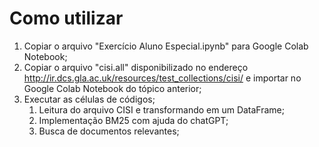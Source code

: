 # Como utilizar

1) Copiar o arquivo "Exercício Aluno Especial.ipynb" para Google Colab Notebook;
2) Copiar o arquivo "cisi.all" disponibilizado no endereço http://ir.dcs.gla.ac.uk/resources/test_collections/cisi/ e importar no Google Colab Notebook do tópico anterior;
3) Executar as células de códigos;
	1) Leitura do arquivo CISI e transformando em um DataFrame;
	2) Implementação BM25 com ajuda do chatGPT;
	3) Busca de documentos relevantes;

